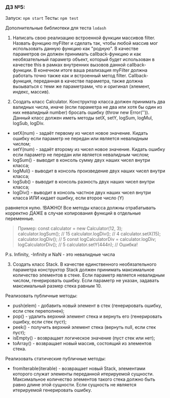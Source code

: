 ### ДЗ №5:
Запуск: `npm start` Тесты: `npm test`

Дополнительные библиотеки для теста `lodash`
1) Написать свою реализацию встроенной функции массивов filter. Назвать функцию myFilter и сделать так, чтобы любой массив мог использовать данную функцию как "родную". В качестве параметров он должен принимать callback-функцию и как необязательный параметр объект, который будет использован в качестве this в рамках внутренних вызовов данной callback-функции.
   В конечном итоге ваша реализация myFilter должна работать точно также как и встроенный метод filter. Callback-функция, переданная в качестве параметра, также должна вызываться с теми же параметрами, что и оригинал (элемент, индекс, массив).

2) Создать класс Calculator. Конструктор класса должен принимать два валидных числа, иначе (если параметра не два или хотя бы один из них невалидный number) бросать ошибку (throw new Error('')). Данный класс должен иметь методы setX, setY, logSum, logMul, logSub, logDiv.
- setX(num) - задаёт первому из чисел новое значение. Кидать ошибку если параметр не передан или является невалидным числом;
- setY(num) - задаёт второму из чисел новое значение. Кидать ошибку если параметр не передан или является невалидным числом;
- logSum() - выводит в консоль сумму двух наших чисел внутри класса;
- logMul() - выводит в консоль произведение двух наших чисел внутри класса;
- logSub() - выводит в консоль разность двух наших чисел внутри класса;
- logDiv() - выводит в консоль частное двух наших чисел внутри класса ИЛИ кидает ошибку, если второе число (Y)

равняется нулю.
!ВАЖНО! Все методы класса должны отрабатывать корректно ДАЖЕ в случае копирования функций в отдельные переменные.

> Пример:
const calculator = new Calculator(12, 3);
calculator.logSum(); // 15
calculator.logDiv(); // 4
calculator.setX(15);
calculator.logDiv(); // 5
const logCalculatorDiv = calculator.logDiv;
logCalculatorDiv(); // 5
calculator.setY(444n); // Ошибка!

P.s. Infinity, -Infinity и NaN - это невалидные числа



3) Создать класс Stack.
   В качестве единственного необязательного параметра конструктор Stack должен принимать максимальное количество элементов в стеке. Если параметр является невалидным числом, генерировать ошибку. Если параметр не указан, задавать максимальный размер стека равным 10.

Реализовать публичные методы:
- push(elem) - добавить новый элемент в стек (генерировать ошибку, если стек переполнен);
- pop() - удалить верхний элемент стека и вернуть его (генерировать ошибку, если стек пуст);
- peek() - получить верхний элемент стека (вернуть null, если стек пуст);
- isEmpty() - возвращает логическое значение (пуст стек или нет);
- toArray() - возвращает новый массив, состоящий из элементов стека.

Реализовать статические публичные методы:
- fromIterable(iterable) - возвращает новый Stack, элементами которого служат элементы переданной итерируемой сущности. Максимальное количество элементов такого стека должно быть равно длине этой сущности. Если сущность не является итерируемой генерировать ошибку.